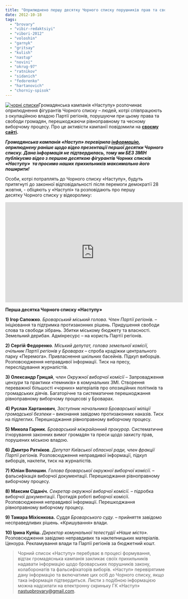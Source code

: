 ```yaml
---
title: "Оприлюднено першу десятку Чорного списку порушників прав та свобод броварчан"
date: 2012-10-18
tags: 
  - "brovary"
  - "vibir-redaktsiyi"
  - "vibori-2012"
  - "voloshin"
  - "garnyk"
  - "gritsay"
  - "kulish"
  - "nastup"
  - "novini"
  - "okrug-97"
  - "ratnikov"
  - "sidanich"
  - "fedorenko"
  - "hartanovich"
  - "chorniy-spisok"
---
```


[![](https://mpz.brovary.org/wp-content/uploads/2012/10/chorni-spiski.jpg "чорні списки")](https://mpz.brovary.org/wp-content/uploads/2012/10/chorni-spiski.jpg)Громадянська кампанія «Наступу» розпочинає оприлюднення фігурантів Чорного списку – людей, котрі співпрацюють з окупаційною владою Партії регіонів, порушуючи при цьому права та свободи громадян, перешкоджаючи рівноправному та чесному виборчому процесу. Про це активісти кампанії повідомили на **[своєму сайті](http://nastup.info).**

_**Громадянська кампанія «Наступ» перевірила [інформацію](https://mpz.brovary.org/z-yavilas-utochnena-informatsiya-po-chornim-spiskam/), оприлюднену раніше щодо відео презентації першої десятки Чорного списку. Дана інформація не підтвердилась, тому ми БЕЗ ЗМІН публікуємо відео з першою десяткою фігурантів Чорних списків «Наступу»  та просимо наших прихильників максимально його поширити!**_

Особи, котрі потраплять до Чорного списку «Наступу», будуть притягнуті до законної відповідальності після перемоги демократії 28 жовтня, - обіцяють у «Наступі» та розповідають про першу десятку Чорного списку у відеоролику:

<iframe src="http://www.youtube.com/embed/LC5TnWeadtA" frameborder="0" width="560" height="315"></iframe>

**Перша десятка Чорного списку «Наступу»**

**1) Ігор Сапожко**. _Броварський міський голова._ _Член Партії регіонів._ – ініціювання та підтримка протизаконних рішень. Придушення свободи слова та свободи зібрань. Збитки міському бюджету та власності. Земельний дерибан. Адмінресурс – на користь Партії регіонів.

**2) Сергій Федоренко**. _Міський депутат, голова земельної комісії, очільник Партії регіонів у Броварах_ – спроба крадіжки центрального парку «Перемога». Привласнення шкільних басейнів. Підкуп виборців. Розповсюдження неправдивої інформації. Тиск на пресу, переслідування журналістів.

**3) Олександр Грицай**, _член Окружної виборчої комісії_ – Запровадження цензури та практики «темників» в комунальних ЗМІ. Створення переважної більшості «чорних» матеріалів про опозиційних політиків та громадських діячів. Багаторічне та систематичне перешкоджання рівноправному виборчому процесові у Броварах.

**4) Руслан Хартанович**, _Заступник начальника Броварської міліції громадської безпеки_ – виконання завідомо протизаконних наказів. Тиск на підлеглих. Перешкоджання рівноправному виборчому процесу.

**5) Микола Гарник**. _Броварський міжрайонний прокурор._ Систематичне ігнорування законних вимог громадян та преси щодо захисту прав, порушених міською владою.

**6) Дмитро Ратніков**. _Депутат Київської обласної ради, член фракції Партії регіонів._ Розповсюдження неправдивої інформації, підкуп виборців, наклепи, тиск на журналістів.

**7) Юліан Волошин**. _Голова броварської окружної виборчої комісії._ – фальсифікація виборчої документації. Перешкоджання рівноправному виборчому процесу.

**8) Максим Сіданіч.** _Секретар окружної виборчої комісії._ – підробка виборчої документації. Протидія роботі виборчої комісії. Розповсюдження неправдивої інформації. Перешкоджання рівноправному виборчому процесу.

**9) Тамара Міхієнкова.** _Суддя Броварського суду._ – прийняття завідомо несправедливих рішень. «Кришування» влади.

**10) Ірина Куліш.** _Директор комунальної телестудії «Наше місто»._ Розповсюдження завідомо неправдивих та наклепницьких матеріалів. Цензура. Рекламування влади та Партії регіонів за бюджетний кошт.

> Чорний список «Наступу» перебуває в процесі формування, відтак громадяснька кампанія закликає своїх прихильників надавати інформацію щодо броварських порушників закону, колаборонатів та фальсифікаторів виборів. «Наступ» перевірятиме дану інформацію та включатиме цих осіб до Чорного списку, якщо така інформація підтвердиться. Листи з подібною інформацією можна надсилати на електронну скриньку ГК «Наступ» [nastupbrovary@gmail.com](mailto:nastupbrovary@gmail.com).
